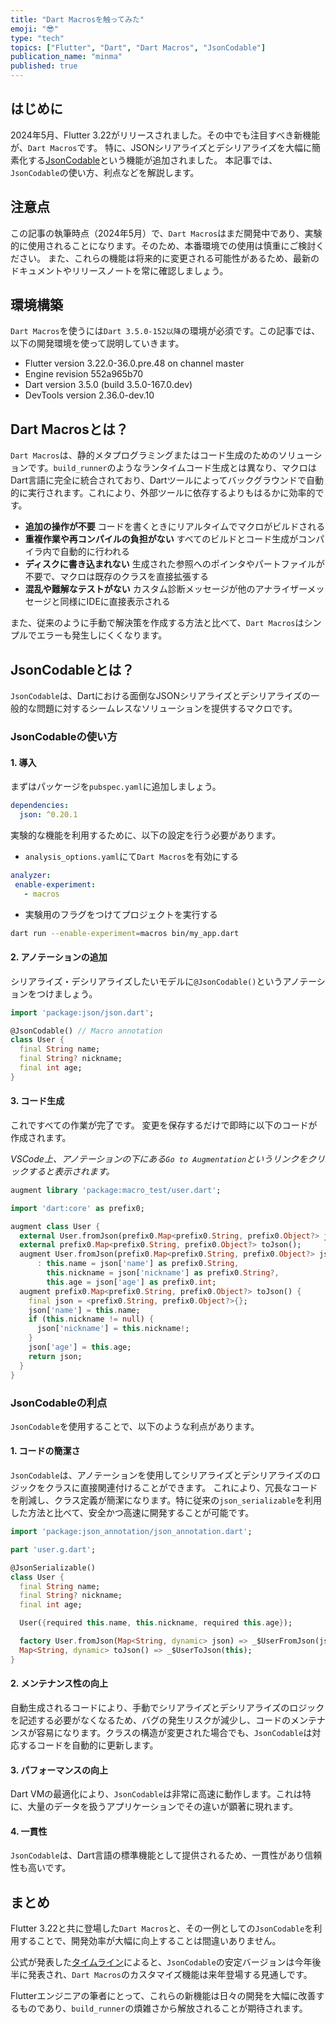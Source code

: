```yaml
---
title: "Dart Macrosを触ってみた"
emoji: "😎"
type: "tech"
topics: ["Flutter", "Dart", "Dart Macros", "JsonCodable"]
publication_name: "minma"
published: true
---
```

## はじめに

2024年5月、Flutter 3.22がリリースされました。その中でも注目すべき新機能が、`Dart Macros`です。
特に、JSONシリアライズとデシリアライズを大幅に簡素化する[JsonCodable](https://pub.dev/packages/json/versions/0.20.0)という機能が追加されました。
本記事では、`JsonCodable`の使い方、利点などを解説します。

## 注意点

この記事の執筆時点（2024年5月）で、`Dart Macros`はまだ開発中であり、実験的に使用されることになります。そのため、本番環境での使用は慎重にご検討ください。
また、これらの機能は将来的に変更される可能性があるため、最新のドキュメントやリリースノートを常に確認しましょう。

## 環境構築

`Dart Macros`を使うには`Dart 3.5.0-152以降`の環境が必須です。この記事では、以下の開発環境を使って説明していきます。

- Flutter version 3.22.0-36.0.pre.48 on channel master
- Engine revision 552a965b70
- Dart version 3.5.0 (build 3.5.0-167.0.dev)
- DevTools version 2.36.0-dev.10

## Dart Macrosとは？

`Dart Macros`は、静的メタプログラミングまたはコード生成のためのソリューションです。`build_runner`のようなランタイムコード生成とは異なり、マクロはDart言語に完全に統合されており、Dartツールによってバックグラウンドで自動的に実行されます。これにより、外部ツールに依存するよりもはるかに効率的です。

- **追加の操作が不要**
  コードを書くときにリアルタイムでマクロがビルドされる
- **重複作業や再コンパイルの負担がない**
  すべてのビルドとコード生成がコンパイラ内で自動的に行われる
- **ディスクに書き込まれない**
  生成された参照へのポインタやパートファイルが不要で、マクロは既存のクラスを直接拡張する
- **混乱や難解なテストがない**
  カスタム診断メッセージが他のアナライザーメッセージと同様にIDEに直接表示される

また、従来のように手動で解決策を作成する方法と比べて、`Dart Macros`はシンプルでエラーも発生しにくくなります。

## JsonCodableとは？

`JsonCodable`は、Dartにおける面倒なJSONシリアライズとデシリアライズの一般的な問題に対するシームレスなソリューションを提供するマクロです。

### JsonCodableの使い方

#### 1. 導入

まずはパッケージを`pubspec.yaml`に追加しましょう。

```yaml
dependencies:
  json: ^0.20.1
```

実験的な機能を利用するために、以下の設定を行う必要があります。

- `analysis_options.yaml`にて`Dart Macros`を有効にする

```yaml
analyzer:
 enable-experiment:
   - macros
```

- 実験用のフラグをつけてプロジェクトを実行する

```bash
dart run --enable-experiment=macros bin/my_app.dart
```

#### 2. アノテーションの追加

シリアライズ・デシリアライズしたいモデルに`@JsonCodable()`というアノテーションをつけましょう。

```dart
import 'package:json/json.dart';

@JsonCodable() // Macro annotation
class User {
  final String name;
  final String? nickname;
  final int age;
}
```

#### 3. コード生成

これですべての作業が完了です。
変更を保存するだけで即時に以下のコードが作成されます。

*VSCode上、アノテーションの下にある`Go to Augmentation`というリンクをクリックすると表示されます。*

```dart
augment library 'package:macro_test/user.dart';

import 'dart:core' as prefix0;

augment class User {
  external User.fromJson(prefix0.Map<prefix0.String, prefix0.Object?> json);
  external prefix0.Map<prefix0.String, prefix0.Object?> toJson();
  augment User.fromJson(prefix0.Map<prefix0.String, prefix0.Object?> json, )
      : this.name = json['name'] as prefix0.String,
        this.nickname = json['nickname'] as prefix0.String?,
        this.age = json['age'] as prefix0.int;
  augment prefix0.Map<prefix0.String, prefix0.Object?> toJson() {
    final json = <prefix0.String, prefix0.Object?>{};
    json['name'] = this.name;
    if (this.nickname != null) {
      json['nickname'] = this.nickname!;
    }
    json['age'] = this.age;
    return json;
  }
}
```

### JsonCodableの利点

`JsonCodable`を使用することで、以下のような利点があります。

#### 1. コードの簡潔さ

`JsonCodable`は、アノテーションを使用してシリアライズとデシリアライズのロジックをクラスに直接関連付けることができます。
これにより、冗長なコードを削減し、クラス定義が簡潔になります。特に従来の`json_serializable`を利用した方法と比べて、安全かつ高速に開発することが可能です。

```dart
import 'package:json_annotation/json_annotation.dart';

part 'user.g.dart';

@JsonSerializable()
class User {
  final String name;
  final String? nickname;
  final int age;

  User({required this.name, this.nickname, required this.age});

  factory User.fromJson(Map<String, dynamic> json) => _$UserFromJson(json);
  Map<String, dynamic> toJson() => _$UserToJson(this);
}
```

#### 2. メンテナンス性の向上

自動生成されるコードにより、手動でシリアライズとデシリアライズのロジックを記述する必要がなくなるため、バグの発生リスクが減少し、コードのメンテナンスが容易になります。クラスの構造が変更された場合でも、`JsonCodable`は対応するコードを自動的に更新します。

#### 3. パフォーマンスの向上

Dart VMの最適化により、`JsonCodable`は非常に高速に動作します。これは特に、大量のデータを扱うアプリケーションでその違いが顕著に現れます。

#### 4. 一貫性

`JsonCodable`は、Dart言語の標準機能として提供されるため、一貫性があり信頼性も高いです。

## まとめ

Flutter 3.22と共に登場した`Dart Macros`と、その一例としての`JsonCodable`を利用することで、開発効率が大幅に向上することは間違いありません。

公式が発表した[タイムライン](https://dart.dev/language/macros#timeline)によると、`JsonCodable`の安定バージョンは今年後半に発表され、`Dart Macros`のカスタマイズ機能は来年登場する見通しです。

Flutterエンジニアの筆者にとって、これらの新機能は日々の開発を大幅に改善するものであり、`build_runner`の煩雑さから解放されることが期待されます。
